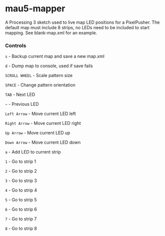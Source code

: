 # mau5-mapper

A Processing 3 sketch used to live map LED positions for a PixelPusher. The default map must include 8 strips, no LEDs need to be included to start mapping. See blank-map.xml for an example.

### Controls
`s` - Backup current map and save a new map.xml

`d` - Dump map to console, used if save fails

`SCROLL WHEEL` - Scale pattern size

`SPACE` - Change pattern orientation

`TAB` - Next LED

`~` - Previous LED

`Left Arrow` - Move current LED left

`Right Arrow` - Move current LED right

`Up Arrow` - Move current LED up

`Down Arrow` - Move current LED down

`a` - Add LED to current strip

`1` - Go to strip 1

`2` - Go to strip 2

`3` - Go to strip 3

`4` - Go to strip 4

`5` - Go to strip 5

`6` - Go to strip 6

`7` - Go to strip 7

`8` - Go to strip 8
